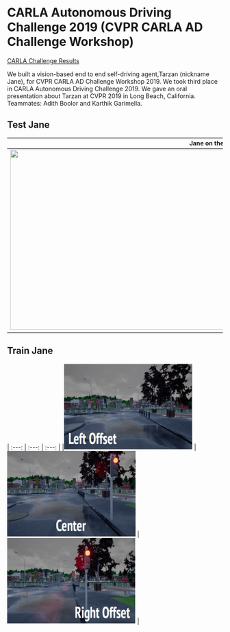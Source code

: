# CARLA Autonomous Driving Challenge 2019 (CVPR CARLA AD Challenge Workshop)

[CARLA Challenge Results](https://carlachallenge.org/results-challenge-2019/)


We built a vision-based end to end self-driving agent,Tarzan (nickname Jane), for CVPR CARLA AD Challenge Workshop 2019. We took third place in CARLA Autonomous Driving Challenge 2019. We gave an oral presentation about Tarzan at CVPR 2019 in Long Beach, California. 
Teammates: Adith Boolor and Karthik Garimella.


## Test Jane
|<center>Jane on the road</center> | 
| :---: |
|<img src="media/driving.gif" height="420" width="953">|

## Train Jane 
| :---: | :---: | :---: |
|<img src="media/left.png" height="200" width="300"> | <img src="media/center.png" height="200" width="300"> | <img src="media/right.png" height="200" width="300"> |

 


